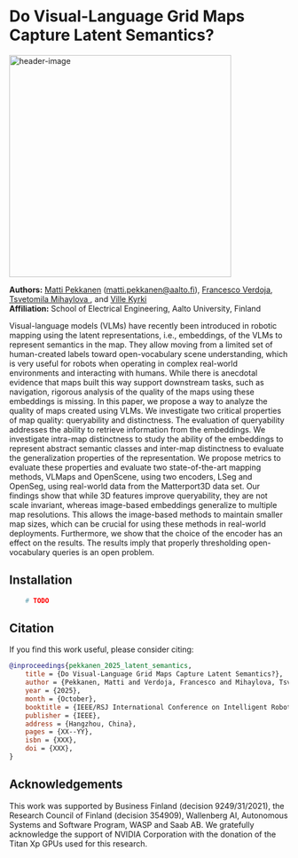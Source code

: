 # Do Visual-Language Grid Maps Capture Latent Semantics?

<img src="img/header.png" alt="header-image" class="center" width="400"/>

**Authors:** [Matti Pekkanen](https://research.aalto.fi/en/persons/matti-pekkanen) (<matti.pekkanen@aalto.fi>), [Francesco Verdoja](https://research.aalto.fi/en/persons/francesco-verdoja), [Tsvetomila Mihaylova ](https://research.aalto.fi/en/persons/tsvetomila-mihaylova), and [Ville Kyrki](https://research.aalto.fi/en/persons/ville-kyrki)\
**Affiliation:** School of Electrical Engineering, Aalto University, Finland

Visual-language models (VLMs) have recently been introduced in robotic mapping using the latent representations, i.e., embeddings, of the VLMs to represent semantics in the map. They allow moving from a limited set of human-created labels toward open-vocabulary scene understanding, which is very useful for robots when operating in complex real-world environments and interacting with humans. While there is anecdotal evidence that maps built this way support downstream tasks, such as navigation, rigorous analysis of the quality of the maps using these embeddings is missing.
In this paper, we propose a way to analyze the quality of maps created using VLMs. We investigate two critical properties of map quality: queryability and distinctness. The evaluation of queryability addresses the ability to retrieve information from the embeddings. We investigate intra-map distinctness to study the ability of the embeddings to represent abstract semantic classes and inter-map distinctness to evaluate the generalization properties of the representation.
We propose metrics to evaluate these properties and evaluate two state-of-the-art mapping methods, VLMaps and OpenScene, using two encoders, LSeg and OpenSeg, using real-world data from the Matterport3D data set. Our findings show that while 3D features improve queryability, they are not scale invariant, whereas image-based embeddings generalize to multiple map resolutions. This allows the image-based methods to maintain smaller map sizes, which can be crucial for using these methods in real-world deployments. Furthermore, we show that the choice of the encoder has an effect on the results. The results imply that properly thresholding open-vocabulary queries is an open problem.

## Installation

```bash
    # TODO
```


## Citation

If you find this work useful, please consider citing:

```bibtex
@inproceedings{pekkanen_2025_latent_semantics,
	title = {Do Visual-Language Grid Maps Capture Latent Semantics?},
	author = {Pekkanen, Matti and Verdoja, Francesco and Mihaylova, Tsvetomila and Kyrki, Ville},
	year = {2025},
	month = {October},
	booktitle = {IEEE/RSJ International Conference on Intelligent Robots and Systems (IROS)},
	publisher = {IEEE},
	address = {Hangzhou, China},
	pages = {XX--YY},
	isbn = {XXX},
	doi = {XXX},
}

```

## Acknowledgements

This work was supported by Business Finland (decision 9249/31/2021), the Research Council of Finland (decision 354909), Wallenberg AI, Autonomous Systems and Software Program, WASP and Saab AB. We gratefully acknowledge the support of NVIDIA Corporation with the donation of the Titan Xp GPUs used for this research.
